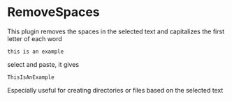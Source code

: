 # RemoveSpaces
This plugin removes the spaces in the selected text and capitalizes the first letter of each word
```
this is an example
```
select and paste, it gives
```
ThisIsAnExample
```
Especially useful for creating directories or files based on the selected text
